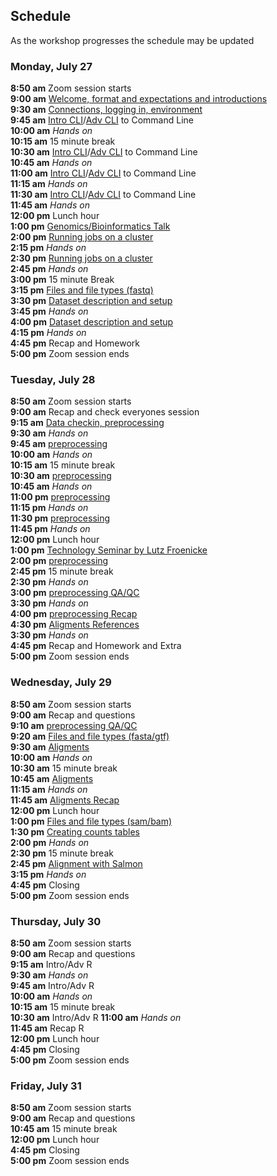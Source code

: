 ## Schedule

As the workshop progresses the schedule may be updated

### Monday, July 27

**8:50 am**  Zoom session starts    
**9:00 am**  [Welcome, format and expectations and introductions](welcome)    
**9:30 am**  [Connections, logging in, environment](../prerequisites/cli/logging-in)  
**9:45 am**  [Intro CLI](../prerequisites/cli/command-line-intro)/[Adv CLI](../prerequisites/cli/advanced-command-line) to Command Line  
**10:00 am**   _Hands on_   
**10:15 am**  15 minute break   
**10:30 am**  [Intro CLI](../prerequisites/cli/command-line-intro)/[Adv CLI](../prerequisites/cli/advanced-command-line) to Command Line     
**10:45 am**   _Hands on_    
**11:00 am**  [Intro CLI](../prerequisites/cli/command-line-intro)/[Adv CLI](../prerequisites/cli/advanced-command-line) to Command Line    
**11:15 am**   _Hands on_     
**11:30 am**  [Intro CLI](../prerequisites/cli/command-line-intro)/[Adv CLI](../prerequisites/cli/advanced-command-line) to Command Line    
**11:45 am**   _Hands on_     
**12:00 pm** Lunch hour       
**1:00 pm**  [Genomics/Bioinformatics Talk](https://raw.githubusercontent.com/ucdavis-bioinformatics-training/ucdavis-bioinformatics-training.presentations/master/genomics/Genomics_a_perspective_May_2020.pdf)  
**2:00 pm**    [Running jobs on a cluster](../prerequisites/cli/cluster)    
**2:15 pm**     _Hands on_   
**2:30 pm**    [Running jobs on a cluster](../prerequisites/cli/cluster)    
**2:45 pm**     _Hands on_    
**3:00 pm**     15 minute Break    
**3:15 pm**   [Files and file types (fastq)](../data_reduction/filetypes)    
**3:30 pm**   [Dataset description and setup](../data_reduction/00-project_setup_mm)    
**3:45 pm**     _Hands on_     
**4:00 pm**   [Dataset description and setup](../data_reduction/00-project_setup_mm)    
**4:15 pm**   _Hands on_          
**4:45 pm**  Recap and Homework       
**5:00 pm**  Zoom session ends        

### Tuesday, July 28

**8:50 am**  Zoom session starts  
**9:00 am** Recap and check everyones session  
**9:15 am** [Data checkin, preprocessing](../data_reduction/01-preproc_htstream_mm)      
**9:30 am**   _Hands on_          
**9:45 am**     [preprocessing](../data_reduction/01-preproc_htstream_mm)    
**10:00 am**    _Hands on_    
**10:15 am**   15 minute break  
**10:30 am**    [preprocessing](../data_reduction/01-preproc_htstream_mm)      
**10:45 am**    _Hands on_     
**11:00 pm**    [preprocessing](../data_reduction/01-preproc_htstream_mm)      
**11:15 pm**    _Hands on_     
**11:30 pm**    [preprocessing](../data_reduction/01-preproc_htstream_mm)      
**11:45 pm**    _Hands on_     
**12:00 pm**    Lunch hour      
**1:00 pm**     [Technology Seminar by Lutz Froenicke](https://raw.githubusercontent.com/ucdavis-bioinformatics-training/ucdavis-bioinformatics-training.presentations/master/mrna/Bioinformatics_Workshop_2020_RNA.pdf)  
**2:00 pm**    [preprocessing](../data_reduction/01-preproc_htstream_mm)      
**2:45 pm**  15 minute break   
**2:30 pm**    _Hands on_     
**3:00 pm**    [preprocessing QA/QC](../data_reduction/01-preproc_htstream_mm)      
**3:30 pm**    _Hands on_     
**4:00 pm**     [preprocessing Recap](../data_reduction/01-preproc_htstream_mm)      
**4:30 pm**  [Aligments References](../data_reduction/02-alignment_mm)  
**3:30 pm**    _Hands on_     
**4:45 pm**  Recap and Homework and Extra    
**5:00 pm**  Zoom session ends   

### Wednesday, July 29

**8:50 am**  Zoom session starts  
**9:00 am** Recap and questions  
**9:10 am**    [preprocessing QA/QC](../data_reduction/01-preproc_htstream_mm)      
**9:20 am**   [Files and file types (fasta/gtf)](../data_reduction/filetypes#Annotation-based-file-types)     
**9:30 am**  [Aligments](../data_reduction/02-alignment_mm)   
**10:00 am**    _Hands on_     
**10:30 am**   15 minute break  
**10:45 am**  [Aligments](../data_reduction/02-alignment_mm)    
**11:15 am**    _Hands on_     
**11:45 am**  [Aligments Recap](../data_reduction/02-alignment_mm)    
**12:00 pm** Lunch hour    
**1:00 pm**   [Files and file types (sam/bam)](../data_reduction/filetypes#Alignment-based-file-types)     
**1:30 pm** [Creating counts tables](../data_reduction/03-counts_mm)    
**2:00 pm**    _Hands on_      
**2:30 pm**   15 minute break    
**2:45 pm** [Alignment with Salmon](../data_reduction/02-salmon_mm)      
**3:15 pm**    _Hands on_      
**4:45 pm** Closing  
**5:00  pm**  Zoom session ends  

### Thursday, July 30

**8:50 am**  Zoom session starts  
**9:00 am** Recap and questions  
**9:15 am**  Intro/Adv R  
**9:30 am**    _Hands on_      
**9:45 am**  Intro/Adv R  
**10:00 am**   _Hands on_    
**10:15 am**   15 minute break   
**10:30 am**  Intro/Adv R
**11:00 am**    _Hands on_      
**11:45 am**  Recap R  
**12:00 pm** Lunch hour    
**4:45 pm** Closing  
**5:00 pm**  Zoom session ends  

### Friday, July 31

**8:50 am**  Zoom session starts  
**9:00 am** Recap and questions  
**10:45 am**   15 minute break  
**12:00 pm** Lunch hour    
**4:45 pm** Closing  
**5:00 pm**  Zoom session ends  
